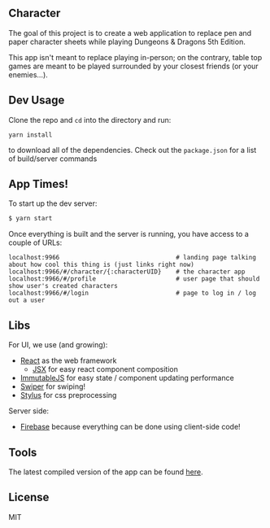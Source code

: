 Character
---------

The goal of this project is to create a web application to replace pen and paper character sheets while playing Dungeons & Dragons 5th Edition.

This app isn't meant to replace playing in-person; on the contrary, table top games are meant to be played surrounded by your closest friends (or your enemies...).

Dev Usage
---------

Clone the repo and `cd` into the directory and run:

```
yarn install
```

to download all of the dependencies. Check out the `package.json` for a list of build/server commands

App Times!
---------------

To start up the dev server:

```bash
$ yarn start
```

Once everything is built and the server is running, you have access to a couple of URLs:

```
localhost:9966                                # landing page talking about how cool this thing is (just links right now)
localhost:9966/#/character/{:characterUID}    # the character app
localhost:9966/#/profile                      # user page that should show user's created characters
localhost:9966/#/login                        # page to log in / log out a user
```

Libs
-----

For UI, we use (and growing):

- [React](https://facebook.github.io/react/docs/getting-started.html) as the web framework
  - [JSX](https://facebook.github.io/react/docs/jsx-in-depth.html) for easy react component composition
- [ImmutableJS](http://facebook.github.io/immutable-js/docs/#/) for easy state / component updating performance
- [Swiper](http://www.idangero.us/swiper/#.VXA5ztNViko) for swiping!
- [Stylus](https://learnboost.github.io/stylus/) for css preprocessing

Server side:

- [Firebase](https://www.firebase.com/docs/web/guide/) because everything can be done using client-side code!

Tools
-----

The latest compiled version of the app can be found [here](http://character.alorg.net).

License
--------

MIT
